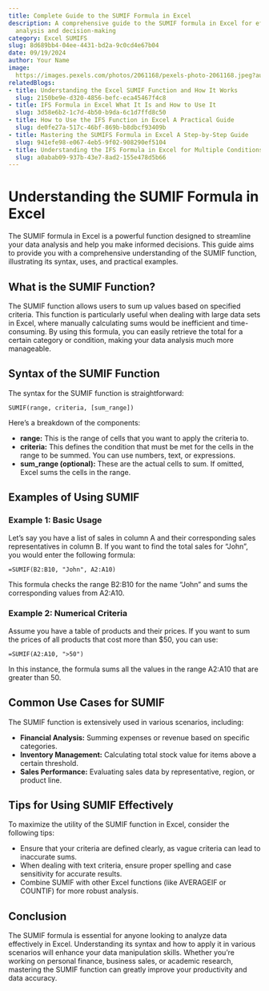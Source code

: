 ```yaml
---
title: Complete Guide to the SUMIF Formula in Excel
description: A comprehensive guide to the SUMIF formula in Excel for effective data
  analysis and decision-making
category: Excel SUMIFS
slug: 8d689bb4-04ee-4431-bd2a-9c0cd4e67b04
date: 09/19/2024
author: Your Name
image: 
  https://images.pexels.com/photos/2061168/pexels-photo-2061168.jpeg?auto=compress&cs=tinysrgb&w=600
relatedBlogs:
- title: Understanding the Excel SUMIF Function and How It Works
  slug: 2150be9e-d320-4856-befc-eca45467f4c8
- title: IFS Formula in Excel What It Is and How to Use It
  slug: 3d58e6b2-1c7d-4b50-b9da-6c1d7ffd8c50
- title: How to Use the IFS Function in Excel A Practical Guide
  slug: de0fe27a-517c-46bf-869b-b8dbcf93409b
- title: Mastering the SUMIFS Formula in Excel A Step-by-Step Guide
  slug: 941efe98-e067-4eb5-9f02-908290ef5104
- title: Understanding the IFS Formula in Excel for Multiple Conditions
  slug: a0abab09-937b-43e7-8ad2-155e478d5b66
---
```


# Understanding the SUMIF Formula in Excel

The SUMIF formula in Excel is a powerful function designed to streamline your data analysis and help you make informed decisions. This guide aims to provide you with a comprehensive understanding of the SUMIF function, illustrating its syntax, uses, and practical examples.

## What is the SUMIF Function?

The SUMIF function allows users to sum up values based on specified criteria. This function is particularly useful when dealing with large data sets in Excel, where manually calculating sums would be inefficient and time-consuming. By using this formula, you can easily retrieve the total for a certain category or condition, making your data analysis much more manageable.

## Syntax of the SUMIF Function

The syntax for the SUMIF function is straightforward:

```excel
SUMIF(range, criteria, [sum_range])
```

Here’s a breakdown of the components:
- **range:** This is the range of cells that you want to apply the criteria to.
- **criteria:** This defines the condition that must be met for the cells in the range to be summed. You can use numbers, text, or expressions.
- **sum_range (optional):** These are the actual cells to sum. If omitted, Excel sums the cells in the range.

## Examples of Using SUMIF

### Example 1: Basic Usage
Let’s say you have a list of sales in column A and their corresponding sales representatives in column B. If you want to find the total sales for “John”, you would enter the following formula:

```excel
=SUMIF(B2:B10, "John", A2:A10)
```

This formula checks the range B2:B10 for the name “John” and sums the corresponding values from A2:A10.

### Example 2: Numerical Criteria
Assume you have a table of products and their prices. If you want to sum the prices of all products that cost more than $50, you can use:

```excel
=SUMIF(A2:A10, ">50")
```

In this instance, the formula sums all the values in the range A2:A10 that are greater than 50.

## Common Use Cases for SUMIF

The SUMIF function is extensively used in various scenarios, including:
- **Financial Analysis:** Summing expenses or revenue based on specific categories.
- **Inventory Management:** Calculating total stock value for items above a certain threshold.
- **Sales Performance:** Evaluating sales data by representative, region, or product line.

## Tips for Using SUMIF Effectively

To maximize the utility of the SUMIF function in Excel, consider the following tips:
- Ensure that your criteria are defined clearly, as vague criteria can lead to inaccurate sums.
- When dealing with text criteria, ensure proper spelling and case sensitivity for accurate results.
- Combine SUMIF with other Excel functions (like AVERAGEIF or COUNTIF) for more robust analysis.

## Conclusion

The SUMIF formula is essential for anyone looking to analyze data effectively in Excel. Understanding its syntax and how to apply it in various scenarios will enhance your data manipulation skills. Whether you’re working on personal finance, business sales, or academic research, mastering the SUMIF function can greatly improve your productivity and data accuracy.